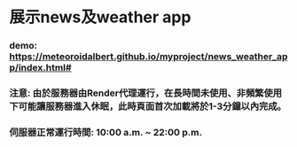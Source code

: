 # 展示news及weather app
### demo: https://meteoroidalbert.github.io/myproject/news_weather_app/index.html#
### 注意: 由於服務器由Render代理運行，在長時間未使用、非頻繁使用下可能讓服務器進入休眠，此時頁面首次加載將於1-3分鐘以內完成。
### 伺服器正常運行時間: 10:00 a.m. ~ 22:00 p.m.
